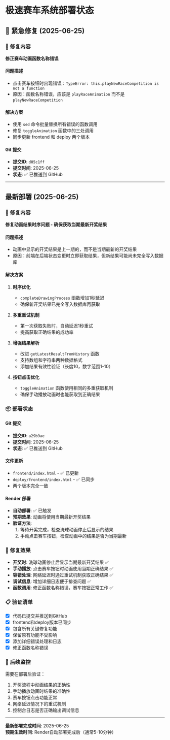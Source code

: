 # 极速赛车系统部署状态

## 🚨 紧急修复 (2025-06-25)

### 🔧 修复内容
**修正赛车动画函数名称错误**

#### 问题描述
- 点击赛车按钮时出现错误：`TypeError: this.playNewRaceCompetition is not a function`
- 原因：函数名称错误，应该是 `playRaceAnimation` 而不是 `playNewRaceCompetition`

#### 解决方案
- 使用 `sed` 命令批量替换所有错误的函数调用
- 修复 `toggleAnimation` 函数中的三处调用
- 同步更新 frontend 和 deploy 两个版本

#### Git 提交
- **提交ID**: `d05c1ff`
- **提交时间**: 2025-06-25
- **状态**: ✅ 已推送到 GitHub

---

## 最新部署 (2025-06-25)

### 🔧 修复内容
**修复动画结果时序问题 - 确保获取当期最新开奖结果**

#### 问题描述
- 动画中显示的开奖结果是上一期的，而不是当期最新的开奖结果
- 原因：前端在后端状态变更时立即获取结果，但新结果可能尚未完全写入数据库

#### 解决方案
1. **时序优化**
   - `completeDrawingProcess` 函数增加1秒延迟
   - 确保新开奖结果已完全写入数据库再获取

2. **多重重试机制**
   - 第一次获取失败时，自动延迟1秒重试
   - 提高获取正确结果的成功率

3. **增强结果解析**
   - 改进 `getLatestResultFromHistory` 函数
   - 支持数组和字符串两种数据格式
   - 添加结果有效性验证（长度10，数字范围1-10）

4. **按钮点击优化**
   - `toggleAnimation` 函数使用相同的多重获取机制
   - 确保手动播放动画时也能获取到正确结果

### 📦 部署状态

#### Git 提交
- **提交ID**: `a29b9ae`
- **提交时间**: 2025-06-25
- **状态**: ✅ 已推送到 GitHub

#### 文件更新
- `frontend/index.html` - ✅ 已更新
- `deploy/frontend/index.html` - ✅ 已同步
- 两个版本完全一致

#### Render 部署
- **自动部署**: ✅ 已触发
- **预期效果**: 动画将使用当期最新开奖结果
- **验证方法**: 
  1. 等待开奖完成，检查洗球动画停止后显示的结果
  2. 手动点击赛车按钮，检查动画中的结果是否为当期最新

### 🎯 修复效果
- **开奖时**: 洗球动画停止后显示当期最新开奖结果 ✅
- **手动播放**: 点击赛车按钮时动画使用当期正确结果 ✅
- **容错处理**: 网络延迟时通过重试机制获取正确结果 ✅
- **调试信息**: 增加详细日志便于排查问题 ✅
- **函数调用**: 修正函数名称错误，赛车按钮正常工作 ✅

### 📋 验证清单
- [x] 代码已提交并推送到GitHub
- [x] frontend和deploy版本已同步
- [x] 包含所有关键修复功能
- [x] 保留原有功能不受影响
- [x] 添加详细错误处理和日志
- [x] 修正函数名称错误

### 🔄 后续监控
需要在部署后验证：
1. 开奖流程中动画结果的正确性
2. 手动播放动画时结果的准确性
3. 赛车按钮点击功能正常
4. 网络延迟情况下的重试机制
5. 控制台日志是否正确输出调试信息

---
**最新部署完成时间**: 2025-06-25  
**预期生效时间**: Render自动部署完成后（通常5-10分钟） 
